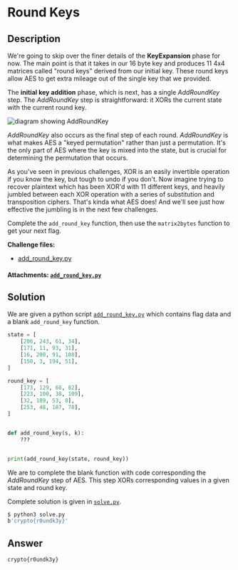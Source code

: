 # Round Keys

## Description

We're going to skip over the finer details of the **KeyExpansion** phase for now. The main point is that it takes in our 16 byte key and produces 11 4x4 matrices called "round keys" derived from our initial key. These round keys allow AES to get extra mileage out of the single key that we provided.  

The **initial key addition** phase, which is next, has a single *AddRoundKey* step. The *AddRoundKey* step is straightforward: it XORs the current state with the current round key.  

![diagram showing AddRoundKey](https://cryptohack.org/static/img/aes/AddRoundKey.png)  

*AddRoundKey* also occurs as the final step of each round. *AddRoundKey* is what makes AES a "keyed permutation" rather than just a permutation. It's the only part of AES where the key is mixed into the state, but is crucial for determining the permutation that occurs.  

As you've seen in previous challenges, XOR is an easily invertible operation if you know the key, but tough to undo if you don't. Now imagine trying to recover plaintext which has been XOR'd with 11 different keys, and heavily jumbled between each XOR operation with a series of substitution and transposition ciphers. That's kinda what AES does! And we'll see just how effective the jumbling is in the next few challenges.  

Complete the `add_round_key` function, then use the `matrix2bytes` function to get your next flag.  

**Challenge files:** 

- [add_round_key.py](./add_round_key.py)

#### Attachments: [`add_round_key.py`](./add_round_key.py)

## Solution

We are given a python script [`add_round_key.py`](./add_round_key.py) which contains flag data and a blank `add_round_key` function. 

```python
state = [
    [206, 243, 61, 34],
    [171, 11, 93, 31],
    [16, 200, 91, 108],
    [150, 3, 194, 51],
]

round_key = [
    [173, 129, 68, 82],
    [223, 100, 38, 109],
    [32, 189, 53, 8],
    [253, 48, 187, 78],
]


def add_round_key(s, k):
    ???


print(add_round_key(state, round_key))
```

We are to complete the blank function with code corresponding the *AddRoundKey* step of AES. This step XORs corresponding values in a given state and round key.

Complete solution is given in [`solve.py`](./solve.py).

```bash
$ python3 solve.py              
b'crypto{r0undk3y}'
```

## Answer

`crypto{r0undk3y}`
